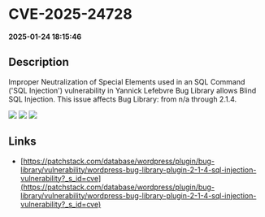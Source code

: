 # CVE-2025-24728

**2025-01-24 18:15:46**

## Description
Improper Neutralization of Special Elements used in an SQL Command ('SQL Injection') vulnerability in Yannick Lefebvre Bug Library allows Blind SQL Injection. This issue affects Bug Library: from n/a through 2.1.4.

![](https://img.shields.io/static/v1?label=Score&message=8.5&color=red)
![](https://img.shields.io/static/v1?label=Severity&message=HIGH&color=red)
![](https://img.shields.io/static/v1?label=CWE&message=SQL&color=green)

## Links
- [https://patchstack.com/database/wordpress/plugin/bug-library/vulnerability/wordpress-bug-library-plugin-2-1-4-sql-injection-vulnerability?_s_id=cve](https://patchstack.com/database/wordpress/plugin/bug-library/vulnerability/wordpress-bug-library-plugin-2-1-4-sql-injection-vulnerability?_s_id=cve)
